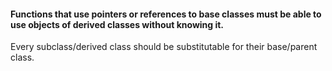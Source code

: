 #### Functions that use pointers or references to base classes must be able to use objects of derived classes without knowing it.

Every subclass/derived class should be substitutable for their base/parent class.
